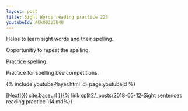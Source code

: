```yaml
---
layout: post
title: Sight Words reading practice 223
youtubeId: ACk00Jz5U4U
---
```

 
 
Helps to learn sight words and their spelling.

Opportunitiy to repeat the spelling. 

Practice spelling. 
 
Practice for spelling bee competitions. 
 
{% include youtubePlayer.html id=page.youtubeId %}
 
 

[Next]({{ site.baseurl }}{% link  split2/_posts/2018-05-12-Sight sentences reading practice 114.md%})
 
